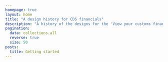 ```yaml
---
homepage: true
layout: home
title: "A design history for CDS financials"
description: "A history of the designs for the 'View your customs financial accounts' service."
pagination:
  data: collections.all
  reverse: true
  size: 50
posts:
  title: Getting started
---
```

